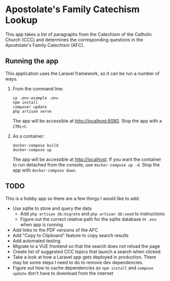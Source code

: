 # Apostolate's Family Catechism Lookup
This app takes a list of paragraphs from the Catechism of the Catholic Church (CCC) and determines the corresponding
questions in the Apostolate's Family Catechism (AFC).

## Running the app
This application uses the Laravel framework, so it can be run a number of ways.

1. From the command line:
   ```shell script
   cp .env.example .env
   npm install
   composer update
   php artisan serve
   ```
   The app will be accessible at [http://localhost:8080](http://localhost:8080). Stop the app with a `CTRL+C`.
    
2. As a container:
   ```shell script
   docker-compose build
   docker-compose up
   ```
   The app will be accessible at [http://localhost](http://localhost). If you want the container to run detached from
   the console, use `docker-compose up -d`. Stop the app with `docker-compose down`.

## TODO
This is a hobby app so there are a few things I would like to add:
* Use sqlite to store and query the data
  * Add `php artisan db:migrate` and `php artisan db:seed` to instructions
  * Figure out the correct relative path for the sqlite database in `.env` when app is running
* Add links to the PDF versions of the AFC
* Add "Copy to Clipboard" feature to copy search results
* Add automated testing
* Migrate to a VUE frontend so that the search does not reload the page
* Create list of suggested CCC topics that launch a search when clicked
* Take a look at how a Laravel app gets deployed in production. There may be some steps I need to do to remove dev
dependencies.
* Figure out how to cache dependencies so `npm install` and `compose update` don't have to download from the internet
